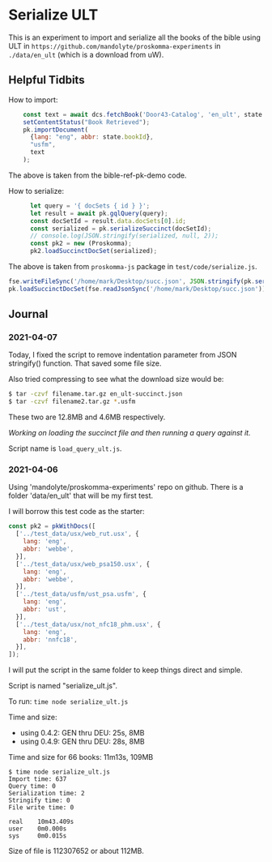 # Serialize ULT

This is an experiment to import and serialize all the books of the bible using ULT in `https://github.com/mandolyte/proskomma-experiments` in `./data/en_ult` (which is a download from uW).

## Helpful Tidbits

How to import:
```js
    const text = await dcs.fetchBook('Door43-Catalog', 'en_ult', state.bookId);
    setContentStatus("Book Retrieved");
    pk.importDocument(
      {lang: "eng", abbr: state.bookId},
      "usfm",
      text
    );
```
The above is taken from the bible-ref-pk-demo code.

How to serialize:
```js
      let query = '{ docSets { id } }';
      let result = await pk.gqlQuery(query);
      const docSetId = result.data.docSets[0].id;
      const serialized = pk.serializeSuccinct(docSetId);
      // console.log(JSON.stringify(serialized, null, 2));
      const pk2 = new (Proskomma);
      pk2.loadSuccinctDocSet(serialized);
```
The above is taken from `proskomma-js` package in `test/code/serialize.js`.


```js
fse.writeFileSync('/home/mark/Desktop/succ.json', JSON.stringify(pk.serializeSuccinct('xxx_yyy'))); # Arg is docSetId
pk.loadSuccinctDocSet(fse.readJsonSync('/home/mark/Desktop/succ.json'));
```


## Journal

### 2021-04-07

Today, I fixed the script to remove indentation parameter from JSON stringify() function. That saved some file size.

Also tried compressing to see what the download size would be:

```sh
$ tar -czvf filename.tar.gz en_ult-succinct.json
$ tar -czvf filename2.tar.gz *.usfm
```
These two are 12.8MB and 4.6MB respectively.

*Working on loading the succinct file and then running a query against it.*

Script name is `load_query_ult.js`.



### 2021-04-06

Using 'mandolyte/proskomma-experiments' repo on github. There is a folder 'data/en_ult' that will be my first test.

I will borrow this test code as the starter:
```js
const pk2 = pkWithDocs([
  ['../test_data/usx/web_rut.usx', {
    lang: 'eng',
    abbr: 'webbe',
  }],
  ['../test_data/usx/web_psa150.usx', {
    lang: 'eng',
    abbr: 'webbe',
  }],
  ['../test_data/usfm/ust_psa.usfm', {
    lang: 'eng',
    abbr: 'ust',
  }],
  ['../test_data/usx/not_nfc18_phm.usx', {
    lang: 'eng',
    abbr: 'nnfc18',
  }],
]);
```

I will put the script in the same folder to keep things direct and simple.

Script is named "serialize_ult.js".

To run: `time node serialize_ult.js`

Time and size:
- using 0.4.2: GEN thru DEU: 25s, 8MB
- using 0.4.9: GEN thru DEU: 28s, 8MB

Time and size for 66 books: 11m13s, 109MB

```
$ time node serialize_ult.js 
Import time: 637
Query time: 0
Serialization time: 2
Stringify time: 0
File write time: 0

real    10m43.409s
user    0m0.000s
sys     0m0.015s
```
Size of file is 112307652 or about 112MB.